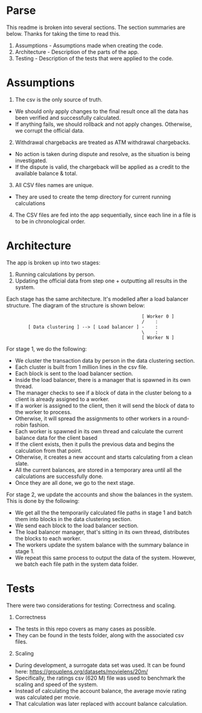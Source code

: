 # Parse

This readme is broken into several sections. The section summaries are below. Thanks for taking the time to read this.

1. Assumptions - Assumptions made when creating the code.
2. Architecture - Description of the parts of the app.
3. Testing - Description of the tests that were applied to the code.

# Assumptions

1. The csv is the only source of truth. 
- We should only apply changes to the final result once all the data has been verified and successfully calculated. 
- If anything fails, we should rollback and not apply changes. Otherwise, we corrupt the official data.

2. Withdrawal chargebacks are treated as ATM withdrawal chargebacks. 
- No action is taken during dispute and resolve, as the situation is being investigated.
- If the dispute is valid, the chargeback will be applied as a credit to the available balance & total.

3. All CSV files names are unique.
- They are used to create the temp directory for current running calculations

4. The CSV files are fed into the app sequentially, since each line in a file is to be in chronological order.

# Architecture

The app is broken up into two stages:

1. Running calculations by person.
2. Updating the official data from step one + outputting all results in the system.

Each stage has the same architecture. It's modelled after a load balancer structure. The diagram of the structure is shown below:

                                                      [ Worker 0 ]
                                                      /    :
            [ Data clustering ] --> [ Load balancer ] -    :
                                                      \    :
                                                      [ Worker N ]

For stage 1, we do the following:

- We cluster the transaction data by person in the data clustering section.
- Each cluster is built from 1 million lines in the csv file.
- Each block is sent to the load balancer section.
- Inside the load balancer, there is a manager that is spawned in its own thread.
- The manager checks to see if a block of data in the cluster belong to a client is already assigned to a worker.
- If a worker is assigned to the client, then it will send the block of data to the worker to process.
- Otherwise, it will spread the assignments to other workers in a round-robin fashion.
- Each worker is spawned in its own thread and calculate the current balance data for the client based
- If the client exists, then it pulls the previous data and begins the calculation from that point.
- Otherwise, it creates a new account and starts calculating from a clean slate.
- All the current balances, are stored in a temporary area until all the calculations are successfully done.
- Once they are all done, we go to the next stage.

For stage 2, we update the accounts and show the balances in the system. This is done by the following:

- We get all the the temporarily calculated file paths in stage 1 and batch them into blocks in the data clustering section.
- We send each block to the load balancer section.
- The load balancer manager, that's sitting in its own thread, distributes the blocks to each worker.
- The workers update the system balance with the summary balance in stage 1.
- We repeat this same process to output the data of the system. However, we batch each file path in the system data folder.

# Tests

There were two considerations for testing: Correctness and scaling. 

1. Correctness
- The tests in this repo covers as many cases as possible. 
- They can be found in the tests folder, along with the associated csv files.

2. Scaling
- During development, a surrogate data set was used. It can be found here: https://grouplens.org/datasets/movielens/20m/
- Specifically, the ratings csv (620 M) file was used to benchmark the scaling and speed of the system.
- Instead of calculating the account balance, the average movie rating was calculated per movie.
- That calculation was later replaced with account balance calculation.
